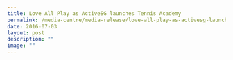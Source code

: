 ```yaml
---
title: Love All Play as ActiveSG launches Tennis Academy
permalink: /media-centre/media-release/love-all-play-as-activesg-launches-tennis-academy/
date: 2016-07-03
layout: post
description: ""
image: ""
---
```

